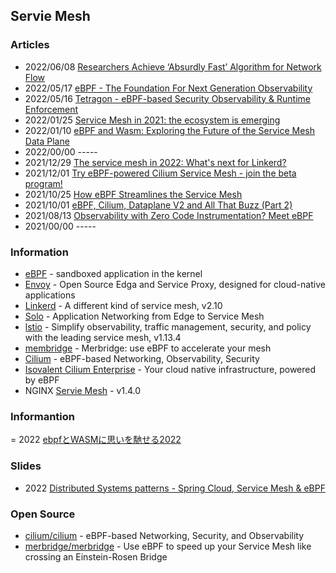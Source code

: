 ## Servie Mesh



### Articles
- 2022/06/08 [Researchers Achieve ‘Absurdly Fast’ Algorithm for Network Flow](https://www.quantamagazine.org/researchers-achieve-absurdly-fast-algorithm-for-network-flow-20220608/)
- 2022/05/17 [eBPF - The Foundation For Next Generation Observability](https://www.mantisnet.com/blog/ebpf-next-generation-observability)
- 2022/05/16 [Tetragon - eBPF-based Security Observability & Runtime Enforcement](https://isovalent.com/blog/post/2022-05-16-tetragon)
- 2022/01/25 [Service Mesh in 2021: the ecosystem is emerging](https://www.tetrate.io/blog/service-mesh-in-2021-the-ecosystem-is-emerging/)
- 2022/01/10 [eBPF and Wasm: Exploring the Future of the Service Mesh Data Plane](https://www.infoq.com/news/2022/01/ebpf-wasm-service-mesh/)
- 2022/00/00 -----
- 2021/12/29 [The service mesh in 2022: What's next for Linkerd?](https://linkerd.io/2021/12/29/the-service-mesh-in-2022/)
- 2021/12/01 [Try eBPF-powered Cilium Service Mesh - join the beta program!](https://cilium.io/blog/2021/12/01/cilium-service-mesh-beta)
- 2021/10/25 [How eBPF Streamlines the Service Mesh](https://thenewstack.io/how-ebpf-streamlines-the-service-mesh/)
- 2021/10/01 [eBPF, Cilium, Dataplane V2 and All That Buzz (Part 2)](https://www.doit-intl.com/ebpf-cilium-dataplane-v2-and-all-that-buzz-part-2/)
- 2021/08/13 [Observability with Zero Code Instrumentation? Meet eBPF](https://logz.io/blog/ebpf-auto-instrumentation-pixie-kubernetes-observability/)
- 2021/00/00 -----



### Information
- [eBPF](https://ebpf.io/) - sandboxed application in the kernel
- [Envoy](https://www.envoyproxy.io/) - Open Source Edga and Service Proxy, designed for cloud-native applications
- [Linkerd](https://linkerd.io/) - A different kind of service mesh, v2.10
- [Solo](https://www.solo.io/) - Application Networking from Edge to Service Mesh
- [lstio](https://istio.io/latest/) - Simplify observability, traffic management, security, and policy with the leading service mesh, v1.13.4
- [membridge](https://merbridge.io/) - Merbridge: use eBPF to accelerate your mesh
- [Cilium](https://cilium.io/) - eBPF-based Networking, Observability, Security
- [Isovalent Cilium Enterprise](https://isovalent.com/) - Your cloud native infrastructure, powered by eBPF
- NGINX [Servie Mesh](https://docs.nginx.com/nginx-service-mesh/) - v1.4.0


### Informantion
= 2022 [ebpfとWASMに思いを馳せる2022](https://speakerdeck.com/masayaaoyama/techfeed-conference-2022-ebpf-wasm-amsy810)


### Slides
- 2022 [Distributed Systems patterns - Spring Cloud, Service Mesh & eBPF](https://speakerdeck.com/maeddes/distributed-systems-patterns-spring-cloud-service-mesh-and-ebpf)


### Open Source
- [cilium/cilium](https://github.com/cilium/cilium) - eBPF-based Networking, Security, and Observability
- [merbridge/merbridge](https://github.com/merbridge/merbridge) - Use eBPF to speed up your Service Mesh like crossing an Einstein-Rosen Bridge



